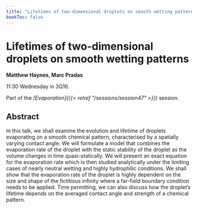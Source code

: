 ```yaml
---
title: "Lifetimes of two-dimensional droplets on smooth wetting patterns"
bookToc: false
---
```


# Lifetimes of two-dimensional droplets on smooth wetting patterns

**Matthew Haynes, Marc Pradas**

11:30 Wednesday in 3Q16.

Part of the *[Evaporation]({{< relref "/sessions/session47" >}})* session.

## Abstract

In this talk, we shall examine the evolution and lifetime of droplets evaporating on a smooth chemical pattern, characterised by a spatially varying contact angle. We will formulate a model that combines the evaporation rate of the droplet with the static stability of the droplet as the volume changes in time quasi-statically. We will present an exact equation for the evaporation rate which is then studied analytically under the limiting cases of nearly neutral wetting and highly hydrophilic conditions. We shall show that the evaporation rate of the droplet is highly dependent on the size and shape of the fictitious infinity where a far-field boundary condition needs to be applied. Time permitting, we can also discuss how the droplet’s lifetime depends on the averaged contact angle and strength of a chemical pattern.


